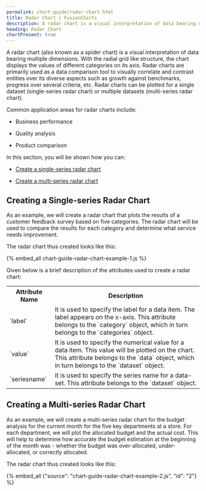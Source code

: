 ```yaml
---
permalink: chart-guide/radar-chart.html
title: Radar Chart | FusionCharts
description: A radar chart is a visual interpretation of data bearing multiple dimensions, the radial grid like structure,the chart displays different categories values
heading: Radar Chart
chartPresent: true
---
```


A radar chart (also known as a spider chart) is a visual interpretation of data bearing multiple dimensions. With the radial grid like structure, the chart displays the values of different categories on its axis. Radar charts are primarily used as a data comparison tool to visually correlate and contrast entities over its diverse aspects such as growth against benchmarks, progress over several criteria, etc. Radar charts can be plotted for a single dataset (single-series radar chart) or multiple datasets (multi-series radar chart).

Common application areas for radar charts include:

* Business performance

* Quality analysis

* Product comparison

In this section, you will be shown how you can:

* <a href="/chart-guide/radar-chart.html#creating-a-single-series-radar-chart">Create a single-series radar chart</a>

* <a href="/chart-guide/radar-chart.html#creating-a-multi-series-radar-chart">Create a multi-series radar chart</a>

## Creating a Single-series Radar Chart

As an example, we will create a radar chart that plots the results of a customer feedback survey based on five categories. The radar chart will be used to compare the results for each category and determine what service needs improvement.

The radar chart thus created looks like this:

{% embed_all chart-guide-radar-chart-example-1.js %}

Given below is a brief description of the attributes used to create a radar chart:

<table>
  <tr>
    <th>Attribute Name</th>
    <th>Description</th>
  </tr>
  <tr>
    <td>`label`</td>
    <td>It is used to specify the label for a data item. The label appears on the x-axis. This attribute belongs to the `category` object, which in turn belongs to the `categories` object.</td>
  </tr>
  <tr>
    <td>`value`</td>
    <td>It is used to specify the numerical value for a data item. This value will be plotted on the chart. This attribute belongs to the `data` object, which in turn belongs to the `dataset` object.</td>
  </tr>
  <tr>
    <td>`seriesname`</td>
    <td>It is used to specify the series name for a data-set. This attribute belongs to the `dataset` object.</td>
  </tr>
</table>



## Creating a Multi-series Radar Chart

As an example, we will create a multi-series radar chart for the budget analysis for the current month for the five key departments at a store. For each department, we will plot the allocated budget and the actual cost. This will help to determine how accurate the budget estimation at the beginning of the month was - whether the budget was over-allocated, under-allocated, or correctly allocated.

The radar chart thus created looks like this:

{% embed_all {"source": "chart-guide-radar-chart-example-2.js", "id": "2"} %}
